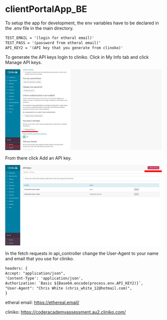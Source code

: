 # clientPortalApp_BE

To setup the app for development, the env variables have to be declared in the .env file in the main directory.
    
    TEST_EMAIL = '(login for etheral email)'
    TEST_PASS = '(password from etheral email)'
    API_KEY2 = '(API key that you generate from clinoko)'

To generate the API keys login to cliniko. Click in My Info tab and click Manage API keys.

![cliniko1](./docs/img/cliniko1.png)

From there click Add an API key.

![cliniko2](./docs/img/cliniko2.png)

In the fetch requests in api_controller change the User-Agent to your name and email that you use for cliniko.

    headers: {
    Accept: "application/json",
    'Content-Type': 'application/json',
    Authorization: `Basic ${Base64.encode(process.env.API_KEY2)}`,
    "User-Agent": "Chris White (chris_white_12@hotmail.com)",
    }

etheral email: https://ethereal.email/

cliniko: https://coderacademyassessment.au2.cliniko.com/
